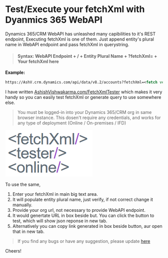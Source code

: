 # Test/Execute your fetchXml with Dyanmics 365 WebAPI

Dynamics 365/CRM WebAPI has unleashed many capibilities to it's REST endpoint, Executing fetchXml is one of them.
Just append entity's plural name in WebAPI endpoint and pass fetchXml in querystring.

> #### Syntax: WebAPI Endpoint + / + Entity Plural Name + ?fetchXml= + Your fetchXml here

**Example:**
 
 ```xml
 https://AshV.crm.dynamics.com/api/data/v8.2/accounts?fetchXml=<fetch version="1.0" output-format="xml-platform" mapping="logical" distinct="false"><entity name="account"></entity></fetch>
```

I have written [AshishVishwakarma.com/FetchXmlTester](https://AshishVishwakarma.com/FetchXmlTester) which makes it very handy so you can easily test fetchXml or generate query to use somewhere else.

> You must be logged-in into your Dynamics 365/CRM org in same browser instance. This dosen't require any credentials, and works for any type of deployment (Online / On-premises / IFD)

![fetchXml Tester Online](https://github.com/AshV/FetchXmlTester/raw/master/logo.png)

To use the same,
1. Enter your fetchXml in main big text area.
1. It will populate entity plural name, just verify, if not correct change it manually.
1. Provide your org url, not necessary to provide WebAPI endpoint.
1. It would genertate URL in box beside but. You can click the button to test, which will show json reponse in new tab.
1. Alternatively you can copy link generated in box beside button, aur open that in new tab.

> If you find any bugs or have any suggestion, please update [here](https://github.com/AshV/FetchXmlTester/issues/new)  

Cheers!
